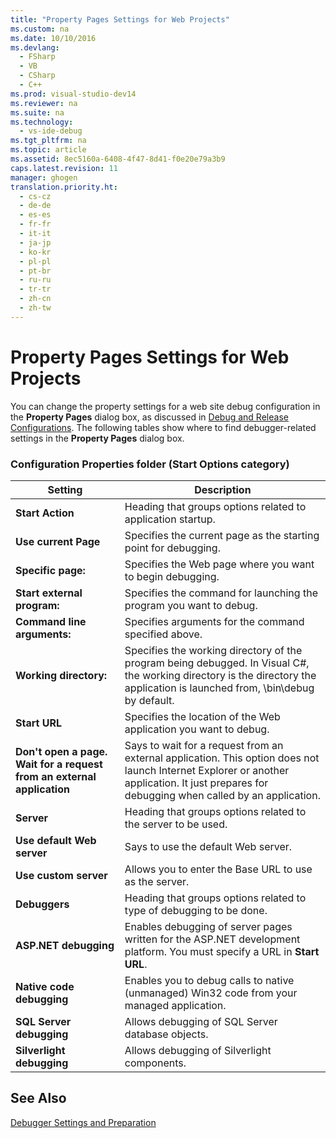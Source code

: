 ```yaml
---
title: "Property Pages Settings for Web Projects"
ms.custom: na
ms.date: 10/10/2016
ms.devlang: 
  - FSharp
  - VB
  - CSharp
  - C++
ms.prod: visual-studio-dev14
ms.reviewer: na
ms.suite: na
ms.technology: 
  - vs-ide-debug
ms.tgt_pltfrm: na
ms.topic: article
ms.assetid: 8ec5160a-6408-4f47-8d41-f0e20e79a3b9
caps.latest.revision: 11
manager: ghogen
translation.priority.ht: 
  - cs-cz
  - de-de
  - es-es
  - fr-fr
  - it-it
  - ja-jp
  - ko-kr
  - pl-pl
  - pt-br
  - ru-ru
  - tr-tr
  - zh-cn
  - zh-tw
---
```

# Property Pages Settings for Web Projects
You can change the property settings for a web site debug configuration in the **Property Pages** dialog box, as discussed in [Debug and Release Configurations](../VS_debugger/How-to--Set-Debug-and-Release-Configurations.md). The following tables show where to find debugger-related settings in the **Property Pages** dialog box.  
  
### Configuration Properties folder (Start Options category)  
  
|**Setting**|**Description**|  
|-----------------|---------------------|  
|**Start Action**|Heading that groups options related to application startup.|  
|**Use current Page**|Specifies the current page as the starting point for debugging.|  
|**Specific page:**|Specifies the Web page where you want to begin debugging.|  
|**Start external program:**|Specifies the command for launching the program you want to debug.|  
|**Command line arguments:**|Specifies arguments for the command specified above.|  
|**Working directory:**|Specifies the working directory of the program being debugged. In Visual C#, the working directory is the directory the application is launched from, \bin\debug by default.|  
|**Start URL**|Specifies the location of the Web application you want to debug.|  
|**Don't open a page. Wait for a request from an external application**|Says to wait for a request from an external application. This option does not launch Internet Explorer or another application. It just prepares for debugging when called by an application.|  
|**Server**|Heading that groups options related to the server to be used.|  
|**Use default Web server**|Says to use the default Web server.|  
|**Use custom server**|Allows you to enter the Base URL to use as the server.|  
|**Debuggers**|Heading that groups options related to type of debugging to be done.|  
|**ASP.NET debugging**|Enables debugging of server pages written for the ASP.NET development platform. You must specify a URL in **Start URL**.|  
|**Native code debugging**|Enables you to debug calls to native (unmanaged) Win32 code from your managed application.|  
|**SQL Server debugging**|Allows debugging of SQL Server database objects.|  
|**Silverlight debugging**|Allows debugging of Silverlight components.|  
  
## See Also  
 [Debugger Settings and Preparation](../VS_debugger/Debugger-Settings-and-Preparation.md)